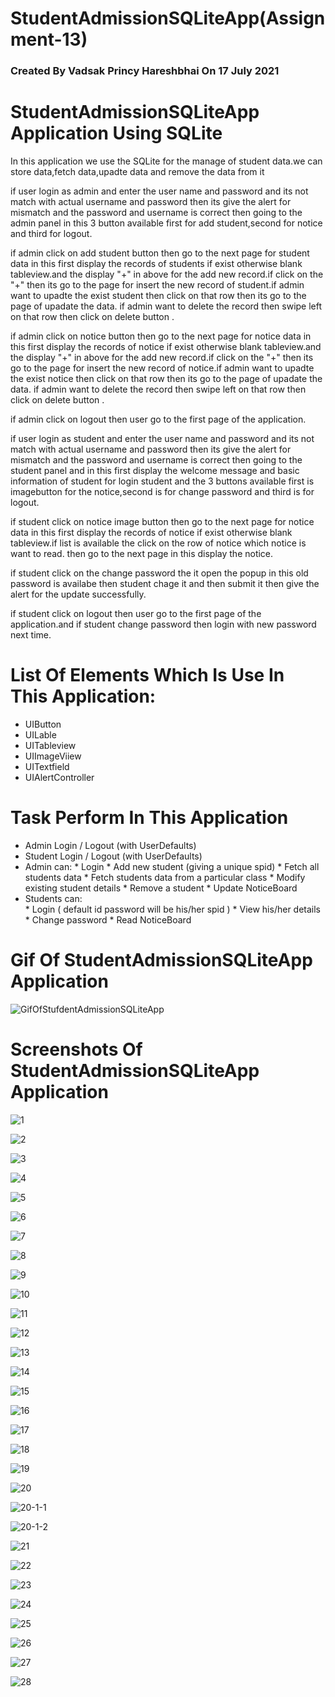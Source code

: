 # StudentAdmissionSQLiteApp(Assignment-13)
### Created By Vadsak Princy Hareshbhai  On 17 July 2021

#  StudentAdmissionSQLiteApp Application Using SQLite
In this application we use the SQLite for the manage of student data.we can store data,fetch data,upadte data and remove the data from it

if user login as admin and enter the user name and password and its not match with actual username and password then its give the alert for mismatch and the password and username is correct then going to the admin panel in this 3 button available first for add student,second for notice and third for logout.

if admin click on add student button then go to the next page for student data in this first display the records of students if exist otherwise blank tableview.and the display "+" in above for the add new record.if click on the "+" then its go to the page for insert the new record of student.if admin want to upadte the exist student then click on that row then its go to the page of upadate the data. if admin want to delete the record then swipe left on that row then click on delete button .

if admin click on notice button then go to the next page for notice data in this first display the records of notice if exist otherwise blank tableview.and the display "+" in above for the add new record.if click on the "+" then its go to the page for insert the new record of notice.if admin want to upadte the exist notice then click on that row then its go to the page of upadate the data. if admin want to delete the record then swipe left on that row then click on delete button .

if admin click on logout then user go to the first page of the application.

if user login as student and enter the user name and password and its not match with actual username and password then its give the alert for mismatch and the password and username is correct then going to the student panel and in this first display the welcome message and basic information of student for login student and the 3 buttons available first is imagebutton for the notice,second is for change password and third is for logout.

if student click on notice image button then go to the  next page for notice data in this first display the records of notice if exist otherwise blank tableview.if list is available the click on the row of notice which notice is want to read. then go to the next page in this display the notice.

if student click on the change password the it open the popup in this old password is availabe then student chage it and then submit it then give the alert for the update successfully.

if student click on logout then user go to the first page of the application.and if student change password then login with new password next time.

# List Of Elements Which Is Use In This Application:
* UIButton
* UILable
* UITableview
* UIImageViiew
* UITextfield
* UIAlertController

# Task Perform In This Application
* Admin Login / Logout (with UserDefaults)
* Student Login / Logout (with UserDefaults)
* Admin can:
                     *  Login
                     *  Add new student (giving a unique spid)
                     *  Fetch all students data
                     *  Fetch students data from a particular class
                     *  Modify existing student details
                     *  Remove a student
                     *  Update NoticeBoard
* Students can:                       
                     *  Login ( default id password will be his/her spid )
                     *  View his/her details
                     *  Change password
                     *  Read NoticeBoard


# Gif Of StudentAdmissionSQLiteApp Application 

![GifOfStufdentAdmissionSQLiteApp](https://user-images.githubusercontent.com/81640415/126044234-5130559f-b4f2-45bb-82ca-ad61986f645a.gif)


# Screenshots Of StudentAdmissionSQLiteApp Application 

![1](https://user-images.githubusercontent.com/81640415/126045102-ca8b4d0f-3efd-48ab-b161-12216b5dcf75.png)

![2](https://user-images.githubusercontent.com/81640415/126045105-6e9fcd89-847e-47e0-b2e5-d4045a93e3c9.png)

![3](https://user-images.githubusercontent.com/81640415/126045107-4fc9d823-1faa-457d-9f28-962b6ffbe15b.png)

![4](https://user-images.githubusercontent.com/81640415/126045111-c6ca6956-bbf8-4d8c-9639-60ad8b0b997c.png)

![5](https://user-images.githubusercontent.com/81640415/126045114-42a64cb9-f4d1-4aaf-8cfd-5eeb160df580.png)

![6](https://user-images.githubusercontent.com/81640415/126045116-8d946636-78b5-468c-851b-e65b60ca7a14.png)

![7](https://user-images.githubusercontent.com/81640415/126045117-be276f0e-f879-4d73-b36a-9ef8a177fe29.png)

![8](https://user-images.githubusercontent.com/81640415/126045119-57428a52-da21-4ff6-a459-3208dfa6b271.png)

![9](https://user-images.githubusercontent.com/81640415/126045121-d9a4701a-8659-459f-a1b6-9827122b6f56.png)

![10](https://user-images.githubusercontent.com/81640415/126045122-1cf243fe-1837-4da3-bb02-acbd22a08b36.png)

![11](https://user-images.githubusercontent.com/81640415/126045125-c33a19f1-936f-438e-8077-61be3bce77aa.png)

![12](https://user-images.githubusercontent.com/81640415/126045128-7fbc7643-db86-4388-9650-8b0b362fb022.png)

![13](https://user-images.githubusercontent.com/81640415/126045129-6035a7bd-2553-4251-8bf1-23d0b4c1ae8b.png)

![14](https://user-images.githubusercontent.com/81640415/126045131-32408b5d-4a68-4227-acc0-2f59329ffb40.png)

![15](https://user-images.githubusercontent.com/81640415/126045132-37d7d8c3-306f-48d6-ae36-c9ac4d84e2ea.png)

![16](https://user-images.githubusercontent.com/81640415/126045138-4a5f5b8b-34cb-43b6-8156-5e1d3e2c7169.png)

![17](https://user-images.githubusercontent.com/81640415/126045139-8c3a718c-cb48-441c-8e0e-9eefbe3bea60.png)

![18](https://user-images.githubusercontent.com/81640415/126045141-5d8e65f8-86ee-452f-a97d-7e466ddc8244.png)

![19](https://user-images.githubusercontent.com/81640415/126045142-01e4f254-b765-4450-91c2-0c52f4d88bda.png)

![20](https://user-images.githubusercontent.com/81640415/126045143-e4d0a252-5082-486e-ad11-3f2419d03d2d.png)

![20-1-1](https://user-images.githubusercontent.com/81640415/126045146-c8206632-ac3c-471d-8766-99fb1fc57b38.png)

![20-1-2](https://user-images.githubusercontent.com/81640415/126045148-814b704f-b42b-4d48-a9eb-d35ef57d478f.png)

![21](https://user-images.githubusercontent.com/81640415/126045154-fbef94c7-8b46-4530-9fb8-7f681e6e4237.png)

![22](https://user-images.githubusercontent.com/81640415/126045159-c013856a-37f7-45b4-9b03-f07bc3b0cf90.png)

![23](https://user-images.githubusercontent.com/81640415/126045077-552c2101-4c76-4adc-a632-39d99ee082c2.png)

![24](https://user-images.githubusercontent.com/81640415/126045081-d0e9ae39-708a-4d64-8d60-96fa6598d74e.png)

![25](https://user-images.githubusercontent.com/81640415/126045087-8d71926d-b57a-4c96-acb4-53cc0ea76fd2.png)

![26](https://user-images.githubusercontent.com/81640415/126045090-b0c90e6a-3bb9-455d-8385-f3b49c164c09.png)

![27](https://user-images.githubusercontent.com/81640415/126045092-e156ddd5-eed9-4548-9258-030ced4412d8.png)

![28](https://user-images.githubusercontent.com/81640415/126045094-fd3ab03f-e748-4b75-a5c3-8c552c31e3fb.png)
